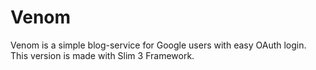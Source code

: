 # Venom

Venom is a simple blog-service for Google users with easy OAuth login. 
This version is made with Slim 3 Framework.